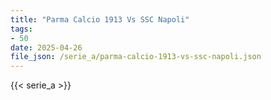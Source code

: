 ```yaml
---
title: "Parma Calcio 1913 Vs SSC Napoli"
tags:
- 50
date: 2025-04-26
file_json: /serie_a/parma-calcio-1913-vs-ssc-napoli.json
---
```


{{< serie_a >}}
